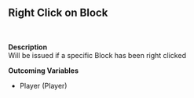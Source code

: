 ## Right Click on Block
<br>

**Description**
<br>
Will be issued if a specific Block has been right clicked
<br>

**Outcoming Variables**
<br>
- Player (Player)
